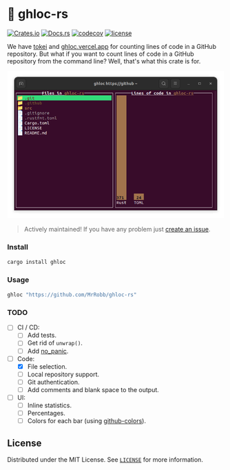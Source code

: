 # 🐙 ghloc-rs

[![Crates.io](https://img.shields.io/crates/v/ghloc)](https://crates.io/crates/ghloc)
[![Docs.rs](https://docs.rs/ghloc/badge.svg)](https://docs.rs/ghloc/latest/ghloc)
[![codecov](https://codecov.io/gh/MrRobb/ghloc-rs/branch/master/graph/badge.svg)](https://codecov.io/gh/MrRobb/ghloc-rs)
[![license](https://img.shields.io/badge/license-MIT-blue.svg)](https://github.com/MrRobb/ghloc-rs/blob/master/LICENSE)

We have [tokei](https://crates.io/crates/tokei) and [ghloc.vercel.app](https://ghloc.vercel.app/) for counting lines of code in a GitHub repository. But what if you want to count lines of code in a GitHub repository from the command line? Well, that's what this crate is for.

![CLI Showcase](assets/cli.png)

> Actively maintained! If you have any problem just [create an issue](https://github.com/MrRobb/ghloc-rs/issues/new).

### Install

```bash
cargo install ghloc
```

### Usage
    
```bash
ghloc "https://github.com/MrRobb/ghloc-rs"
```

### TODO

- [ ] CI / CD:
  - [ ] Add tests.
  - [ ] Get rid of `unwrap()`.
  - [ ] Add [no_panic](https://docs.rs/no-panic/).
- [ ] Code:
  - [x] File selection.
  - [ ] Local repository support.
  - [ ] Git authentication.
  - [ ] Add comments and blank space to the output.
- [ ] UI:
  - [ ] Inline statistics.
  - [ ] Percentages.
  - [ ] Colors for each bar (using [github-colors](https://github.com/ozh/github-colors)).

<!-- LICENSE -->
## License

Distributed under the MIT License. See [`LICENSE`](LICENSE) for more information.
